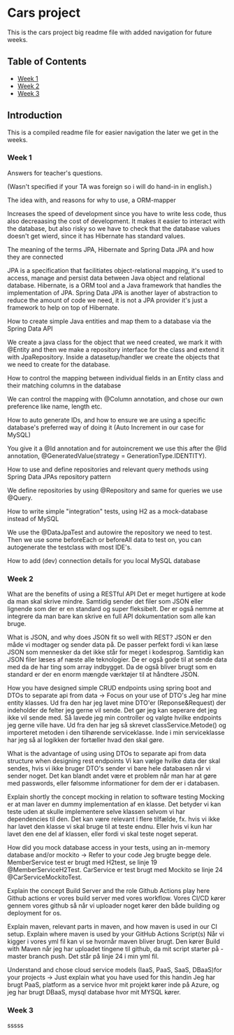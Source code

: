 # Cars project

This is the cars project big readme file with added navigation for future weeks.

## Table of Contents

- [Week 1](#week-1)
- [Week 2](#week-2)
- [Week 3](#week-3)

## Introduction

This is a compiled readme file for easier navigation the later we get in the weeks.

### Week 1

Answers for teacher's questions.


(Wasn't specified if your TA was foreign so i will do hand-in in english.)

The idea with, and reasons for why to use, a ORM-mapper

   Increases the speed of development since you have to write less code, thus also decreaasing the cost of development. 
   It makes it easier to interact with the database, but also risky so we have to check that the database values doesn't get wierd, since it has Hibernate has standard values.
   
The meaning of the terms JPA, Hibernate and Spring Data JPA and how they are connected

   JPA is a specification that facilitiates object-relational mapping, it's used to access, manage and persist data between Java object and relational database.
   Hibernate, is a ORM tool and a Java framework that handles the implementation of JPA.
   Spring Data JPA is another layer of abstraction to reduce the amount of code we need, it is not a JPA provider it's just a framework to help on top of Hibernate.
   
How to create simple Java entities and map them to a database via the Spring Data API

   We create a java class for the object that we need created, we mark it with @Entity and then we make a repository interface for the class and extend it with JpaRepository.
   Inside a datasetup/handler we create the objects that we need to create for the database.
   
How to control the mapping between individual fields in an Entity class and their matching columns in the database

   We can control the mapping with @Column annotation, and chose our own preference like name, length etc.
   
How to auto generate IDs, and how to ensure we are using  a specific database's preferred way of doing it (Auto Increment in our case for  MySQL)

   You give it a @Id annotation and for autoincrement we use this after the @Id annotation, @GeneratedValue(strategy = GenerationType.IDENTITY).
   
How to use and define repositories and relevant query methods using Spring Data JPAs repository pattern

   We define repositories by using @Repository and same for queries we use @Query.
   
How to write simple "integration" tests, using H2 as a mock-database instead of MySQL

   We use the @DataJpaTest and autowire the repository we need to test. Then we use some beforeEach or beforeAll data to test on, you can autogenerate the testclass with most IDE's.
   
How to add (dev) connection details for you local MySQL database

### Week 2

What are the benefits of using a RESTful API Det er meget hurtigere at kode da man skal skrive mindre. Samtidig sender det filer som JSON eller lignende som der er en standard og super fleksibelt. Der er også nemme at integrere da man bare kan skrive en full API dokumentation som alle kan bruge.

What is JSON, and why does JSON fit so well with REST? JSON er den måde vi modtager og sender data på. De passer perfekt fordi vi kan læse JSON som mennesker da det ikke står for meget i kodesprog. Samtidig kan JSON filer læses af næste alle teknologier. De er også gode til at sende data med da de har ting som array indbygget. Da de også bliver brugt som en standard er der en enorm mængde værktøjer til at håndtere JSON.

How you have designed simple CRUD endpoints using spring boot and DTOs to separate api from data -> Focus on your use of DTO's Jeg har mine entity klasses. Ud fra den har jeg lavet mine DTO'er (Reponse&Request) der indeholder de felter jeg gerne vil sende. Det gør jeg kan seperare det jeg ikke vil sende med. Så lavede jeg min controller og valgte hvilke endpoints jeg gerne ville have. Ud fra den har jeg så skrevet classService.Metode() og importeret metoden i den tilhørende serviceklasse. Inde i min serviceklasse har jeg så al logikken der fortæller hvad den skal gøre.

What is the advantage of using using DTOs to separate api from data structure when designing rest endpoints Vi kan vælge hvilke data der skal sendes, hvis vi ikke bruger DTO's sender vi bare hele databasen når vi sender noget. Det kan blandt andet være et problem når man har at gøre med passwords, eller følsomme informationer for dem der er i databasen.

Explain shortly the concept mocking in relation to software testing Mocking er at man laver en dummy implementation af en klasse. Det betyder vi kan teste uden at skulle implementere selve klassen selvom vi har dependencies til den. Det kan være relevant i flere tilfælde, fx. hvis vi ikke har lavet den klasse vi skal bruge til at teste endnu. Eller hvis vi kun har lavet den ene del af klassen, eller fordi vi skal teste noget seperat.

How did you mock database access in your tests, using an in-memory database and/or mockito → Refer to your code Jeg brugte begge dele. MemberService test er brugt med H2test, se linje 19 @MemberServiceH2Test. CarService er test brugt med Mockito se linje 24 @CarServiceMockitoTest.

Explain the concept Build Server and the role Github Actions play here Github actions er vores build server med vores workflow. Vores CI/CD kører gennem vores github så når vi uploader noget kører den både building og deployment for os.

Explain maven, relevant parts in maven, and how maven is used in our CI setup. Explain where maven is used by your GitHub Actions Script(s) Når vi kigger i vores yml fil kan vi se hvornår maven bliver brugt. Den kører Build with Maven når jeg har uploadet tingene til github, da mit script starter på -master branch push. Det står på linje 24 i min yml fil.

Understand and chose cloud service models (IaaS, PaaS, SaaS, DBaaS)for your projects -> Just explain what you have used for this handin Jeg har brugt PaaS, platform as a service hvor mit projekt kører inde på Azure, og jeg har brugt DBaaS, mysql database hvor mit MYSQL kører.

### Week 3

sssss
